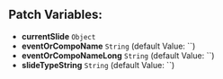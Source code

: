 ## Patch Variables:

* __currentSlide__ ```Object```
* __eventOrCompoName__ ```String``` (default Value: ``)
* __eventOrCompoNameLong__ ```String``` (default Value: ``)
* __slideTypeString__ ```String``` (default Value: ``)

